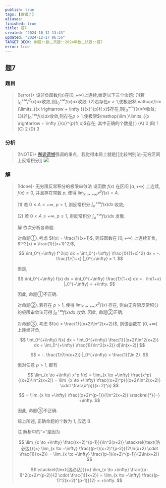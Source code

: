 ```yaml
---
publish: true
tags: [做错了]
aliases: 
finished: true
title: 题7
created: "2024-10-12 13:43"
updated: "2024-12-17 06:56"
TARGET DECK: 刷题::数二真题::2024年数二试题::题7
error: true
---
```

## 题7
### 题目
> [!error]+
> 设非负函数$f( x)$在$\lbrack 0, + \infty )$上连续,给定以下三个命题:
> (1)若${\int }_{0}^{+\infty }{f}^{2}( x) {dx}$收敛,则${\int }_{0}^{+\infty }f( x) {dx}$收敛;
> (2)若存在$p > 1$,使极限$\mathop{\lim }\limits_{{x \rightarrow + \infty }}{x}^{p}f( x)$存在,则${\int }_{0}^{+\infty }f( x) {dx}$收敛;
> (3)若${\int }_{0}^{+\infty }f( x) {dx}$收敛,则存在$p > 1$,使极限$\mathop{\lim }\limits_{{x \rightarrow + \infty }}{x}^{p}f( x)$存在;
> 其中正确的个数是( )
> (A) 0 
> (B) 1 
> (C) 2 
> (D) 3
### 分析
> [!NOTE]+
> [邂逅遗憾](https://www.bilibili.com/video/BV19FWDeEEkQ?t=106.3&p=4)强调的重点，我觉得本质上就是[[比较判别法-无穷区间上反常积分]]
> ![](https://img.hwenyi.tech/202412101616163.webp)
### 解
> [!done]-
> 无穷限反常积分的极限审敛法 设函数 $f(x)$ 在区间 $[a, +\infty)$ 上连续, $f(x) \geq 0$, 并且存在常数 $p$, 使得 $\lim_{x \to +\infty} x^p f(x) = A$.
> 
> (1) 若 $0 \leq A < +\infty$, $p > 1$, 则反常积分 $\int_a^{+\infty} f(x) dx$ 收敛;
> 
> (2) 若 $0 < A \leq +\infty$, $p \leq 1$, 则反常积分 $\int_a^{+\infty} f(x) dx$ 发散.
> 
> 解 依次分析各命题.
> 
> 对命题①, 考虑 $f(x) = \frac{1}{x+1}$, 则该函数在 $[0, +\infty)$ 上连续非负, $f^2(x) = \frac{1}{(x+1)^2}$,
> 
> $$
> \int_0^{+\infty} f^2(x) dx = \int_0^{+\infty} \frac{1}{(1+x)^2} dx = -. \frac{1}{1+x} |_0^{+\infty} = 1.
> $$
> 
> 但是,
> 
> $$
> \int_0^{+\infty} f(x) dx = \int_0^{+\infty} \frac{1}{1+x} dx = . \ln(1+x) |_0^{+\infty} = +\infty.
> $$
> 
> 因此, 命题①不正确.
> 
> 对命题②, 若存在 $p > 1$, 使得 $\lim_{x \to +\infty} x^p f(x)$ 存在, 则由无穷限反常积分的极限审敛法可得 $\int_0^{+\infty} f(x) dx$ 收敛. 因此, 命题②正确.
> 
> 对命题③, 考虑 $f(x) = \frac{1}{(x+2)\ln^2(x+2)}$, 则该函数在 $[0, +\infty)$ 上连续非负,
> 
> $$
> \int_0^{+\infty} f(x) dx = \int_0^{+\infty} \frac{1}{(x+2)\ln^2(x+2)} dx = \int_0^{+\infty} \frac{1}{\ln^2(x+2)} d[\ln(x+2)]
> $$
> 
> $$
> = -. \frac{1}{\ln(x+2)} |_0^{+\infty} = \frac{1}{\ln 2}.
> $$
> 
> 但对任意 $p > 1$, 都有
> 
> $$
> \lim_{x \to +\infty} x^p f(x) = \lim_{x \to +\infty} \frac{x^p}{(x+2)\ln^2(x+2)} = \lim_{x \to +\infty} \frac{(x+2)^p}{(x+2)\ln^2(x+2)} \cdot \frac{x^p}{(x+2)^p}
> $$
> 
> $$
> = \lim_{x \to +\infty} \frac{(x+2)^{p-1}}{\ln^2(x+2)} \stackrel{*}{=} +\infty.
> $$
> 
> 因此, 命题③不正确.
> 
> 综上所述, 正确命题的个数为 1, 应选 B.
> 
> 注 解析中的“$=$”是因为
> 
> $$
> \lim_{x \to +\infty} \frac{(x+2)^{p-1}}{\ln^2(x+2)} \stackrel{\text{洛必达}}{=} \lim_{x \to +\infty} \frac{(p-1)(x+2)^{p-2}}{2\ln(x+2) \cdot \frac{1}{x+2}} = \lim_{x \to +\infty} \frac{(p-1)(x+2)^{p-1}}{2\ln(x+2)}
> $$
> 
> $$
> \stackrel{\text{洛必达}}{=} \lim_{x \to +\infty} \frac{(p-1)^2(x+2)^{p-2}}{2 \cdot \frac{1}{x+2}} = \lim_{x \to +\infty} \frac{(p-1)^2(x+2)^{p-1}}{2} = +\infty.
> $$